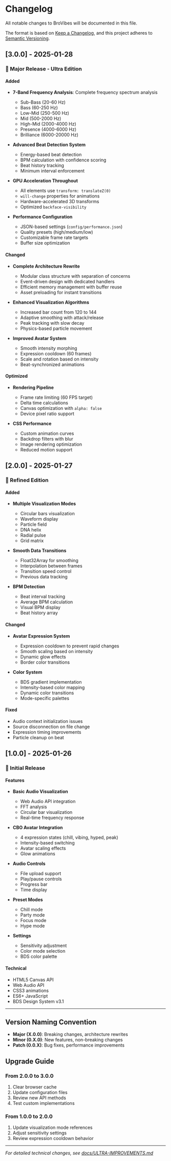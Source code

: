 # Changelog

All notable changes to BroVibes will be documented in this file.

The format is based on [Keep a Changelog](https://keepachangelog.com/en/1.0.0/),
and this project adheres to [Semantic Versioning](https://semver.org/spec/v2.0.0.html).

## [3.0.0] - 2025-01-28

### 🚀 Major Release - Ultra Edition

#### Added
- **7-Band Frequency Analysis**: Complete frequency spectrum analysis
  - Sub-Bass (20-60 Hz)
  - Bass (60-250 Hz) 
  - Low-Mid (250-500 Hz)
  - Mid (500-2000 Hz)
  - High-Mid (2000-4000 Hz)
  - Presence (4000-6000 Hz)
  - Brilliance (6000-20000 Hz)

- **Advanced Beat Detection System**
  - Energy-based beat detection
  - BPM calculation with confidence scoring
  - Beat history tracking
  - Minimum interval enforcement

- **GPU Acceleration Throughout**
  - All elements use `transform: translateZ(0)`
  - `will-change` properties for animations
  - Hardware-accelerated 3D transforms
  - Optimized `backface-visibility`

- **Performance Configuration**
  - JSON-based settings (`config/performance.json`)
  - Quality presets (high/medium/low)
  - Customizable frame rate targets
  - Buffer size optimization

#### Changed
- **Complete Architecture Rewrite**
  - Modular class structure with separation of concerns
  - Event-driven design with dedicated handlers
  - Efficient memory management with buffer reuse
  - Asset preloading for instant transitions

- **Enhanced Visualization Algorithms**
  - Increased bar count from 120 to 144
  - Adaptive smoothing with attack/release
  - Peak tracking with slow decay
  - Physics-based particle movement

- **Improved Avatar System**
  - Smooth intensity morphing
  - Expression cooldown (60 frames)
  - Scale and rotation based on intensity
  - Beat-synchronized animations

#### Optimized
- **Rendering Pipeline**
  - Frame rate limiting (60 FPS target)
  - Delta time calculations
  - Canvas optimization with `alpha: false`
  - Device pixel ratio support

- **CSS Performance**
  - Custom animation curves
  - Backdrop filters with blur
  - Image rendering optimization
  - Reduced motion support

## [2.0.0] - 2025-01-27

### 🎨 Refined Edition

#### Added
- **Multiple Visualization Modes**
  - Circular bars visualization
  - Waveform display
  - Particle field
  - DNA helix
  - Radial pulse
  - Grid matrix

- **Smooth Data Transitions**
  - Float32Array for smoothing
  - Interpolation between frames
  - Transition speed control
  - Previous data tracking

- **BPM Detection**
  - Beat interval tracking
  - Average BPM calculation
  - Visual BPM display
  - Beat history array

#### Changed
- **Avatar Expression System**
  - Expression cooldown to prevent rapid changes
  - Smooth scaling based on intensity
  - Dynamic glow effects
  - Border color transitions

- **Color System**
  - BDS gradient implementation
  - Intensity-based color mapping
  - Dynamic color transitions
  - Mode-specific palettes

#### Fixed
- Audio context initialization issues
- Source disconnection on file change
- Expression timing improvements
- Particle cleanup on beat

## [1.0.0] - 2025-01-26

### 🎵 Initial Release

#### Features
- **Basic Audio Visualization**
  - Web Audio API integration
  - FFT analysis
  - Circular bar visualization
  - Real-time frequency response

- **CBO Avatar Integration**
  - 4 expression states (chill, vibing, hyped, peak)
  - Intensity-based switching
  - Avatar scaling effects
  - Glow animations

- **Audio Controls**
  - File upload support
  - Play/pause controls
  - Progress bar
  - Time display

- **Preset Modes**
  - Chill mode
  - Party mode
  - Focus mode
  - Hype mode

- **Settings**
  - Sensitivity adjustment
  - Color mode selection
  - BDS color palette

#### Technical
- HTML5 Canvas API
- Web Audio API
- CSS3 animations
- ES6+ JavaScript
- BDS Design System v3.1

---

## Version Naming Convention

- **Major (X.0.0)**: Breaking changes, architecture rewrites
- **Minor (0.X.0)**: New features, non-breaking changes
- **Patch (0.0.X)**: Bug fixes, performance improvements

## Upgrade Guide

### From 2.0.0 to 3.0.0
1. Clear browser cache
2. Update configuration files
3. Review new API methods
4. Test custom implementations

### From 1.0.0 to 2.0.0
1. Update visualization mode references
2. Adjust sensitivity settings
3. Review expression cooldown behavior

---

*For detailed technical changes, see [docs/ULTRA-IMPROVEMENTS.md](docs/ULTRA-IMPROVEMENTS.md)*